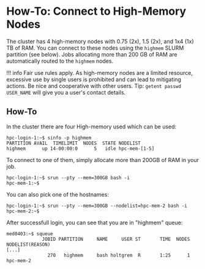 # How-To: Connect to High-Memory Nodes

The cluster has 4 high-memory nodes with 0.75 (2x), 1.5 (2x), and 1x4 (1x) TB of RAM.
You can connect to these nodes using the `highmem` SLURM partition (see below).
Jobs allocating more than 200 GB of RAM are automatically routed to the `highmem` nodes.

!!! info
    Fair use rules apply.
    As high-memory nodes are a limited resource, excessive use by single users is prohibited and can lead to mitigating actions.
    Be nice and cooperative with other users.
    Tip: `getent passwd USER_NAME` will give you a user's contact details.

## How-To

In the cluster there are four High-memory used which can be used:

```
hpc-login-1:~$ sinfo -p highmem
PARTITION AVAIL  TIMELIMIT  NODES  STATE NODELIST 
highmem      up 14-00:00:0      5   idle hpc-mem-[1-5] 
```

To connect to one of them, simply allocate more than 200GB of RAM in your job.

```
hpc-login-1:~$ srun --pty --mem=300GB bash -i
hpc-mem-1:~$
```

You can also pick one of the hostnames:

```
hpc-login-1:~$ srun --pty --mem=300GB --nodelist=hpc-mem-2 bash -i
hpc-mem-2:~$
```

After successfull login, you can see that you are in "highmem" queue:

```
med0403:~$ squeue
             JOBID PARTITION     NAME     USER ST       TIME  NODES NODELIST(REASON) 
[...]
               270   highmem     bash holtgrem  R       1:25      1 hpc-mem-2 

```
